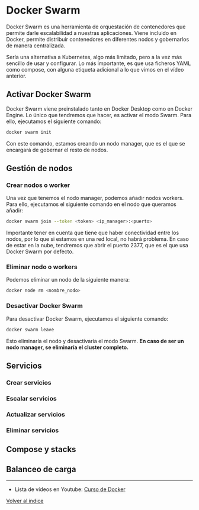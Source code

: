 # Docker Swarm 
Docker Swarm es una herramienta de orquestación de contenedores que permite darle escalabilidad a nuestras aplicaciones. Viene incluido en Docker, permite distribuir contenedores en diferentes nodos y gobernarlos de manera centralizada. 

Sería una alternativa a Kubernetes, algo más limitado, pero a la vez más sencillo de usar y configurar. Lo más importante, es que usa ficheros YAML como compose, con alguna etiqueta adicional a lo que vimos en el vídeo anterior.

## Activar Docker Swarm
Docker Swarm viene preinstalado tanto en Docker Desktop como en Docker Engine. Lo único que tendremos que hacer, es activar el modo Swarm. Para ello, ejecutamos el siguiente comando:
```bash
docker swarm init
```
Con este comando, estamos creando un nodo manager, que es el que se encargará de gobernar el resto de nodos.

## Gestión de nodos

### Crear nodos o worker
Una vez que tenemos el nodo manager, podemos añadir nodos workers. Para ello, ejecutamos el siguiente comando en el nodo que queramos añadir:
```bash
docker swarm join --token <token> <ip_manager>:<puerto>
```

Importante tener en cuenta que tiene que haber conectividad entre los nodos, por lo que si estamos en una red local, no habrá problema. En caso de estar en la nube, tendremos que abrir el puerto 2377, que es el que usa Docker Swarm por defecto.

### Eliminar nodo o workers
Podemos eliminar un nodo de la siguiente manera:
```bash
docker node rm <nombre_nodo>
```

### Desactivar Docker Swarm
Para desactivar Docker Swarm, ejecutamos el siguiente comando:
```bash
docker swarm leave
```
Esto eliminaría el nodo y desactivaría el modo Swarm. **En caso de ser un nodo manager, se eliminaría el cluster completo.**

## Servicios

### Crear servicios


### Escalar servicios


### Actualizar servicios


### Eliminar servicios


## Compose y stacks


## Balanceo de carga



---
* Lista de vídeos en Youtube: [Curso de Docker](https://www.youtube.com/playlist?list=PLQhxXeq1oc2n7YnjRhq7qVMzZWtDY7Zz0)

[Volver al índice](README.md#índice)


